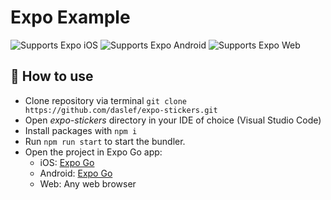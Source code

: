 # Expo Example

<p>
  <!-- iOS -->
  <img alt="Supports Expo iOS" longdesc="Supports Expo iOS" src="https://img.shields.io/badge/iOS-4630EB.svg?style=flat-square&logo=APPLE&labelColor=999999&logoColor=fff" />
  <!-- Android -->
  <img alt="Supports Expo Android" longdesc="Supports Expo Android" src="https://img.shields.io/badge/Android-4630EB.svg?style=flat-square&logo=ANDROID&labelColor=A4C639&logoColor=fff" />
  <!-- Web -->
  <img alt="Supports Expo Web" longdesc="Supports Expo Web" src="https://img.shields.io/badge/web-4630EB.svg?style=flat-square&logo=GOOGLE-CHROME&labelColor=4285F4&logoColor=fff" />
</p>

## 🚀 How to use

- Clone repository via terminal `git clone https://github.com/daslef/expo-stickers.git`
- Open *expo-stickers* directory in your IDE of choice (Visual Studio Code)
- Install packages with `npm i`
- Run `npm run start` to start the bundler.
- Open the project in Expo Go app:
  - iOS: [Expo Go](https://itunes.apple.com/app/apple-store/id982107779)
  - Android: [Expo Go](https://play.google.com/store/apps/details?id=host.exp.exponent&referrer=blankexample)
  - Web: Any web browser
